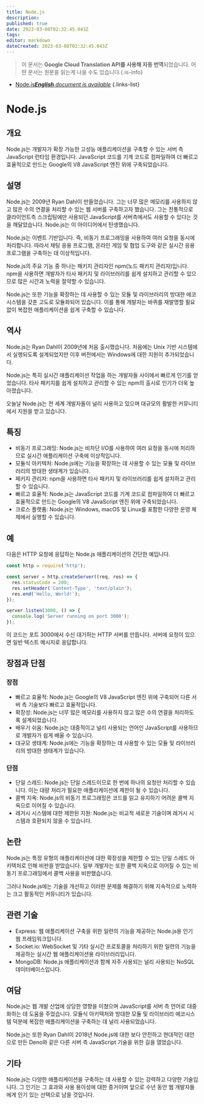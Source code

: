 ```yaml
---
title: Node.js
description: 
published: true
date: 2023-03-08T02:32:45.043Z
tags: 
editor: markdown
dateCreated: 2023-03-08T02:32:45.043Z
---
```


> 이 문서는 **Google Cloud Translation API를 사용해 자동 번역**되었습니다.
어떤 문서는 원문을 읽는게 나을 수도 있습니다.{.is-info}



- [Node.js***English** document is available*](/en/Knowledge-base/Dictionary/node-js)
{.links-list}

# Node.js

## 개요
Node.js는 개발자가 확장 가능한 고성능 애플리케이션을 구축할 수 있는 서버 측 JavaScript 런타임 환경입니다. JavaScript 코드를 기계 코드로 컴파일하여 더 빠르고 효율적으로 만드는 Google의 V8 JavaScript 엔진 위에 구축되었습니다.

## 설명
Node.js는 2009년 Ryan Dahl이 만들었습니다. 그는 너무 많은 메모리를 사용하지 않고 많은 수의 연결을 처리할 수 있는 웹 서버를 구축하고자 했습니다. 그는 전통적으로 클라이언트측 스크립팅에만 사용되던 JavaScript를 서버측에서도 사용할 수 있다는 것을 깨달았습니다. Node.js는 이 아이디어에서 탄생했습니다.

Node.js는 이벤트 기반입니다. 즉, 비동기 프로그래밍을 사용하여 여러 요청을 동시에 처리합니다. 따라서 채팅 응용 프로그램, 온라인 게임 및 협업 도구와 같은 실시간 응용 프로그램을 구축하는 데 이상적입니다.

Node.js의 주요 기능 중 하나는 패키지 관리자인 npm(노드 패키지 관리자)입니다. npm을 사용하면 개발자가 타사 패키지 및 라이브러리를 쉽게 설치하고 관리할 수 있으므로 많은 시간과 노력을 절약할 수 있습니다.

Node.js는 또한 기능을 확장하는 데 사용할 수 있는 모듈 및 라이브러리의 방대한 에코시스템을 갖춘 고도로 모듈화되어 있습니다. 이를 통해 개발자는 바퀴를 재발명할 필요 없이 복잡한 애플리케이션을 쉽게 구축할 수 있습니다.

## 역사
Node.js는 Ryan Dahl이 2009년에 처음 출시했습니다. 처음에는 Unix 기반 시스템에서 실행되도록 설계되었지만 이후 버전에서는 Windows에 대한 지원이 추가되었습니다.

Node.js는 특히 실시간 애플리케이션 작업을 하는 개발자들 사이에서 빠르게 인기를 얻었습니다. 타사 패키지를 쉽게 설치하고 관리할 수 있는 npm의 출시로 인기가 더욱 높아졌습니다.

오늘날 Node.js는 전 세계 개발자들이 널리 사용하고 있으며 대규모의 활발한 커뮤니티에서 지원을 받고 있습니다.

## 특징
- 비동기 프로그래밍: Node.js는 비차단 I/O를 사용하여 여러 요청을 동시에 처리하므로 실시간 애플리케이션 구축에 이상적입니다.
- 모듈식 아키텍처: Node.js에는 기능을 확장하는 데 사용할 수 있는 모듈 및 라이브러리의 방대한 생태계가 있습니다.
- 패키지 관리자: npm을 사용하면 타사 패키지 및 라이브러리를 쉽게 설치하고 관리할 수 있습니다.
- 빠르고 효율적: Node.js는 JavaScript 코드를 기계 코드로 컴파일하여 더 빠르고 효율적으로 만드는 Google의 V8 JavaScript 엔진 위에 구축되었습니다.
- 크로스 플랫폼: Node.js는 Windows, macOS 및 Linux를 포함한 다양한 운영 체제에서 실행할 수 있습니다.

## 예
다음은 HTTP 요청에 응답하는 Node.js 애플리케이션의 간단한 예입니다.

```javascript
const http = require('http');

const server = http.createServer((req, res) => {
  res.statusCode = 200;
  res.setHeader('Content-Type', 'text/plain');
  res.end('Hello, World!');
});

server.listen(3000, () => {
  console.log('Server running on port 3000');
});
```

이 코드는 포트 3000에서 수신 대기하는 HTTP 서버를 만듭니다. 서버에 요청이 있으면 일반 텍스트 메시지로 응답합니다.

## 장점과 단점
### 장점
- 빠르고 효율적: Node.js는 Google의 V8 JavaScript 엔진 위에 구축되어 다른 서버 측 기술보다 빠르고 효율적입니다.
- 확장성: Node.js는 너무 많은 메모리를 사용하지 않고 많은 수의 연결을 처리하도록 설계되었습니다.
- 배우기 쉬움: Node.js는 대중적이고 널리 사용되는 언어인 JavaScript를 사용하므로 개발자가 쉽게 배울 수 있습니다.
- 대규모 생태계: Node.js에는 기능을 확장하는 데 사용할 수 있는 모듈 및 라이브러리의 방대한 생태계가 있습니다.

### 단점
- 단일 스레드: Node.js는 단일 스레드이므로 한 번에 하나의 요청만 처리할 수 있습니다. 이는 대량 처리가 필요한 애플리케이션에 제한이 될 수 있습니다.
- 콜백 지옥: Node.js의 비동기 프로그래밍은 코드를 읽고 유지하기 어려운 콜백 지옥으로 이어질 수 있습니다.
- 레거시 시스템에 대한 제한된 지원: Node.js는 비교적 새로운 기술이며 레거시 시스템과 호환되지 않을 수 있습니다.

## 논란
Node.js는 특정 유형의 애플리케이션에 대한 확장성을 제한할 수 있는 단일 스레드 아키텍처로 인해 비판을 받았습니다. 일부 개발자는 또한 콜백 지옥으로 이어질 수 있는 비동기 프로그래밍에서 콜백 사용을 비판했습니다.

그러나 Node.js에는 기술을 개선하고 이러한 문제를 해결하기 위해 지속적으로 노력하는 크고 활동적인 커뮤니티가 있습니다.

## 관련 기술
- Express: 웹 애플리케이션 구축을 위한 일련의 기능을 제공하는 Node.js용 인기 웹 프레임워크입니다.
- Socket.io: WebSocket 및 기타 실시간 프로토콜을 처리하기 위한 일련의 기능을 제공하는 실시간 웹 애플리케이션용 라이브러리입니다.
- MongoDB: Node.js 애플리케이션과 함께 자주 사용되는 널리 사용되는 NoSQL 데이터베이스입니다.

## 여담
Node.js는 웹 개발 산업에 상당한 영향을 미쳤으며 JavaScript를 서버 측 언어로 대중화하는 데 도움을 주었습니다. 모듈식 아키텍처와 방대한 모듈 및 라이브러리 에코시스템 덕분에 복잡한 애플리케이션을 구축하는 데 널리 사용되었습니다.

Node.js는 또한 Ryan Dahl이 2018년 Node.js에 대한 보다 안전하고 현대적인 대안으로 만든 Deno와 같은 다른 서버 측 JavaScript 기술을 위한 길을 열었습니다.

## 기타
Node.js는 다양한 애플리케이션을 구축하는 데 사용할 수 있는 강력하고 다양한 기술입니다. 그 인기는 그 효과와 사용 용이성에 대한 증거이며 앞으로 수년 동안 웹 개발자들에게 인기 있는 선택으로 남을 것입니다.